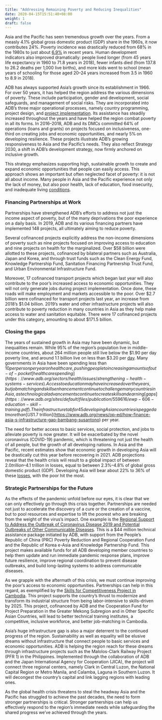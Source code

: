 ```yaml
---
title: "Addressing Remaining Poverty and Reducing Inequalities"
date: 2020-04-15T15:51:40+08:00
weight: 1
draft: false
---
```


Asia and the Pacific has seen tremendous growth over the years. From a measly 4.1% global gross domestic product (GDP) share in the 1960s, it now contributes 24%. Poverty incidence was drastically reduced from 68% in the 1980s to just about [6.9%](https://www.adb.org/sites/default/files/publication/549191/asias-journey-prosperity.pdf) in recent years. Human development indicators also improved dramatically: people lived longer (from 45 years life expectancy in 1960 to 71.8 years in 2018),  fewer infants died (from 137.8 to 26.2 deaths per 1,000 live births), and more kids went to school (mean years of schooling for those aged 20–24 years increased from 3.5 in 1960 to 8.9 in 2018). 

ADB has always supported Asia’s growth since its establishment in 1966. For over 50 years, it has helped the region address the various dimensions of poverty. These include participation, gender and development, social safeguards, and management of social risks. They are incorporated into ADB’s three major operational processes, namely country programming, project design, and [project implementation](https://www.adb.org/themes/social-development/overview). Its assistance has steadily increased throughout the years and have helped the region combat poverty in all its forms. In 2016–2018, ADB and its DMCs committed 64% of operations (loans and grants) on projects focused on inclusiveness, one- third on creating jobs and economic opportunities, and nearly 5% on developing resilience. These projects illustrate ADB’s growing responsiveness to Asia and the Pacific’s needs. They also reflect Strategy 2030, a shift in ADB’s development strategy, now firmly anchored on inclusive growth. 
 
This strategy emphasizes supporting high, sustainable growth to create and expand economic opportunities that people can easily access. This approach shows an important but often neglected facet of poverty: it is not all about income. Many people in Asia and the Pacific experience not only the lack of money, but also poor health, lack of education, food insecurity, and inadequate living [conditions](https://www.adb.org/sites/default/files/institutional-document/495951/strategy-2030-op1-poverty-inequalities.pdf). 

### Financing Partnerships at Work  

Partnerships have strengthened ADB’s efforts to address not just the income aspect of poverty, but of the many deprivations the poor experience on a daily basis. In 2019,  ADB and its various financing partners have implemented 148 projects, all ultimately aiming to reduce poverty.  

Several cofinanced projects explicitly address the non-income dimensions of poverty such as nine projects focused on improving access to education and nine projects on health for the marginalized. Over $58 billion were allotted to these projects, cofinanced by bilateral partners such as Australia, Japan and Korea, and through trust funds such as the Clean Energy Fund, Knowledge Partnership Fund, Sanitation Financing Partnership Trust Fund, and Urban Environmental Infrastructure Fund.  

Moreover, 17 cofinanced transport projects which began last year will also contribute to the poor’s increased access to economic opportunities. They will not only generate jobs during project implementation. Once done, these roads will make employment and markets accessible to the poor. Over $2.7 billion were cofinanced for transport projects last year, an increase from 2018’s $1.04 billion. 2019’s water and other infrastructure projects will also contribute to poverty reduction in many countries in Asia as they help make access to water and sanitation equitable. There were 17 cofinanced projects under this category, amounting to about $171.5 billion. 

### Closing the gaps 

The years of sustained growth in Asia may have been dynamic, but inequalities remain. While 95% of the region’s population live in middle-income countries, about 264 million people still live below the $1.90 per day poverty line, and around 1.1 billion live on less than $3.20 per [day](https://www.adb.org/sites/default/files/institutional-document/495951/strategy-2030-op1-poverty-inequalities.pdf).  Many governments in Asia have been spending less than $10 per person per year on health care, pushing people to increasing amounts  of out-of-pocket [health care spending](https://www.adb.org/sectors/health/issues/strengthening-health-systems-services). Access to education may have increased over the years, but job matching and skills enhancement continue to challenge many countries in Asia, as technological advancements continue to create skills and earning [gaps](https://www.adb.org/sites/default/files/publication/559616/ewp-606-education-skill-training.pdf).  The infrastructure tab for 45 developing Asian countries is pegged at more than [US$1.7 trillion](https://www.adb.org/news/op-ed/how-finance-asia-s-infrastructure-gap-bambang-susantono) per year. 

The need for better access to basic services, social protection, and jobs to alleviate poverty is now greater. It will be exacerbated by the novel coronavirus (COVID-19) pandemic, which is threatening not just the health of all people, but the growth of all developing nations. In Asia and the Pacific, recent estimates show that economic growth in developing Asia will be drastically cut this year before recovering in 2021. ADB projections reveal that the health crisis will result to a global impact of between $2.0 trillion–$4.1 trillion in losses, equal to between 2.3%–4.8% of global gross domestic product (GDP). Developing Asia will bear about 22% to 36% of these [losses](https://www.adb.org/publications/asian-development-outlook-2020-innovation-asia), with the poor hit the most. 

### Strategic Partnerships for the Future 

As the effects of the pandemic unfold before our eyes, it is clear that we can only effectively go through this crisis together. Partnerships are needed not just to accelerate the discovery of a cure or the creation of a vaccine, but to pool resources and expertise to lift the poorest who are breaking from the weight of the virus’s impact. One example is the [Regional Support to Address the Outbreak of Coronavirus Disease 2019 and Potential Outbreaks of Other Communicable Diseases](https://www.adb.org/projects/54079-001/main). This is a $44 million technical assistance package initiated by ADB, with support from the People’s Republic of China (PRC) Poverty Reduction and Regional Cooperation Fund and the Republic of Korea e-Asia and Knowledge Partnership Fund. This project makes available funds for all ADB developing member countries to help them update and run immediate pandemic response plans, improve future resilience, improve regional coordination to prevent disease outbreaks, and build long-lasting systems to address communicable diseases. 

As we grapple with the aftermath of this crisis, we must continue improving the poor’s access to economic opportunities. Partnerships can help in this regard, as exemplified by the [Skills for Competitiveness Project in Cambodia](https://www.adb.org/projects/50394-001/main#project-overview). This project supports the country’s thrust to modernize and transform its industrial structure from being labor-intensive to skills-driven by 2025. This project, cofinanced by ADB and the Cooperation Fund for Project Preparation in the Greater Mekong Subregion and in Other Specific Asian Countries, will lead to better technical training institutes, a competitive, inclusive workforce, and better job-matching in Cambodia.  

Asia’s huge infrastructure gap is also a major deterrent to the continued progress of the region. Sustainability as well as equality will be elusive dreams without infrastructure that connect people to basic services and economic opportunities. ADB is helping the region reach for these dreams through infrastructure projects such as the Malolos-Clark Railway Project (PFR 1) in the Philippines. Implemented through the collaboration of ADB and the Japan International Agency for Cooperation (JICA), the project will connect three regional centers, namely Clark in Central Luzon, the National Capital Region or Metro Manila, and Calamba, Laguna in Southern Luzon. It will decongest the country’s capital and link lagging regions with leading ones.  

As the global health crisis threatens to steal the headway Asia and the Pacific has struggled to achieve the past decades, the need to form stronger partnerships is critical. Stronger partnerships can help us effectively respond to the region’s immediate needs while safeguarding the shared progress we’ve achieved through the years.